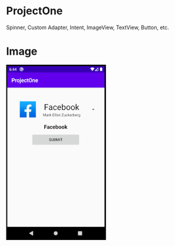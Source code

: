 # ProjectOne
Spinner, Custom Adapter, Intent, ImageView, TextView, Button, etc.

# Image

![Image 1](https://github.com/HiBijoy143/ProjectOne/blob/master/Image/image.png)


